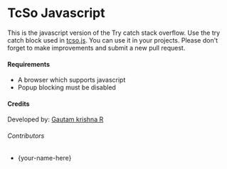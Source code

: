 # TcSo Javascript
This is the javascript version of the Try catch stack overflow. Use the try catch block used in [tcso.js](tcso.js). You can use it in your projects. Please don't forget to make  improvements and submit a new pull request.

#### Requirements
* A browser which supports javascript
* Popup blocking must be disabled

#### Credits
Developed by: [Gautam krishna R](https://github.com/gautamkrishnar/)

###### Contributors
* {your-name-here}
